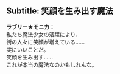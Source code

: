 # 

  
## Subtitle: 笑顔を生み出す魔法
  
**ラブリー★モニカ：**  
私たち魔法少女の活躍により、  
街の人々に笑顔が増えている……  
実にいいことだ。  
笑顔を生み出す……  
これが本当の魔法なのかもしれんな。  
